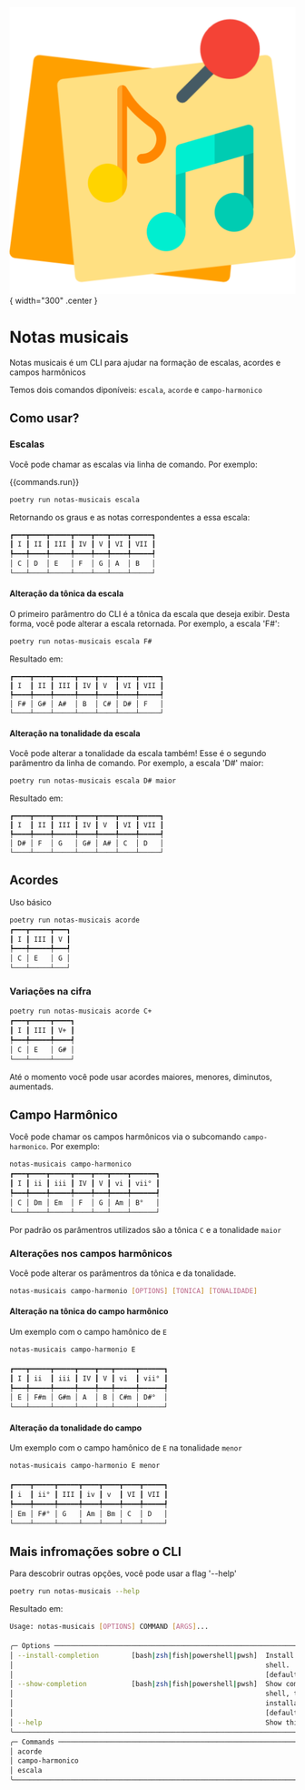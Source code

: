 ![logo do projeto](assets/logo.png){ width="300" .center }
# Notas musicais

Notas musicais é um CLI para ajudar na formação de escalas, acordes e campos harmônicos

Temos dois comandos diponíveis: `escala`, `acorde` e `campo-harmonico`
## Como usar?

### Escalas

Você pode chamar as escalas via linha de comando. Por exemplo:

{{commands.run}}

```bash
poetry run notas-musicais escala
```
Retornando os graus e as notas correspondentes a essa escala:

```bash
┏━━━┳━━━━┳━━━━━┳━━━━┳━━━┳━━━━┳━━━━━┓
┃ I ┃ II ┃ III ┃ IV ┃ V ┃ VI ┃ VII ┃
┡━━━╇━━━━╇━━━━━╇━━━━╇━━━╇━━━━╇━━━━━┩
│ C │ D  │ E   │ F  │ G │ A  │ B   │
└───┴────┴─────┴────┴───┴────┴─────┘

```
#### Alteração da tônica da escala

O primeiro parâmentro do CLI é a tônica da escala que deseja exibir. Desta forma, você pode alterar a escala retornada. Por exemplo, a escala 'F#':

```bash
poetry run notas-musicais escala F#
```
Resultado em: 
```
┏━━━━┳━━━━┳━━━━━┳━━━━┳━━━━┳━━━━┳━━━━━┓
┃ I  ┃ II ┃ III ┃ IV ┃ V  ┃ VI ┃ VII ┃
┡━━━━╇━━━━╇━━━━━╇━━━━╇━━━━╇━━━━╇━━━━━┩
│ F# │ G# │ A#  │ B  │ C# │ D# │ F   │
└────┴────┴─────┴────┴────┴────┴─────┘

```
#### Alteração na tonalidade da escala
Você pode alterar a tonalidade da escala também! Esse é o segundo parâmentro da linha de comando. Por exemplo, a escala 'D#' maior:
```bash
poetry run notas-musicais escala D# maior 
```
Resultado em:
```
┏━━━━┳━━━━┳━━━━━┳━━━━┳━━━━┳━━━━┳━━━━━┓
┃ I  ┃ II ┃ III ┃ IV ┃ V  ┃ VI ┃ VII ┃
┡━━━━╇━━━━╇━━━━━╇━━━━╇━━━━╇━━━━╇━━━━━┩
│ D# │ F  │ G   │ G# │ A# │ C  │ D   │
└────┴────┴─────┴────┴────┴────┴─────┘

```
## Acordes 

Uso básico

```bash
poetry run notas-musicais acorde
┏━━━┳━━━━━┳━━━┓
┃ I ┃ III ┃ V ┃
┡━━━╇━━━━━╇━━━┩
│ C │ E   │ G │
└───┴─────┴───┘
```

### Variações na cifra

```bash
poetry run notas-musicais acorde C+
┏━━━┳━━━━━┳━━━━┓
┃ I ┃ III ┃ V+ ┃
┡━━━╇━━━━━╇━━━━┩
│ C │ E   │ G# │
└───┴─────┴────┘
```
Até o momento você pode usar acordes maiores, menores, diminutos, aumentads.

## Campo Harmônico
Você pode chamar os campos harmônicos via o subcomando `campo-harmonico`. Por exemplo:

```bash
notas-musicais campo-harmonico
┏━━━┳━━━━┳━━━━━┳━━━━┳━━━┳━━━━┳━━━━━━┓
┃ I ┃ ii ┃ iii ┃ IV ┃ V ┃ vi ┃ vii° ┃
┡━━━╇━━━━╇━━━━━╇━━━━╇━━━╇━━━━╇━━━━━━┩
│ C │ Dm │ Em  │ F  │ G │ Am │ B°   │
└───┴────┴─────┴────┴───┴────┴──────┘
```

Por padrão os parâmentros utilizados são a tônica `C` e a tonalidade `maior`

### Alterações nos campos harmônicos

Você pode alterar os parâmentros da tônica e da tonalidade.

```bash
notas-musicais campo-harmonio [OPTIONS] [TONICA] [TONALIDADE]
```
#### Alteração na tônica do campo harmônico

Um exemplo com o campo hamônico de `E`

```bash
notas-musicais campo-harmonio E

┏━━━┳━━━━━┳━━━━━┳━━━━┳━━━┳━━━━━┳━━━━━━┓
┃ I ┃ ii  ┃ iii ┃ IV ┃ V ┃ vi  ┃ vii° ┃
┡━━━╇━━━━━╇━━━━━╇━━━━╇━━━╇━━━━━╇━━━━━━┩
│ E │ F#m │ G#m │ A  │ B │ C#m │ D#°  │
└───┴─────┴─────┴────┴───┴─────┴──────┘
```

#### Alteração da tonalidade do campo

Um exemplo com o campo hamônico de `E` na tonalidade `menor`

```bash
notas-musicais campo-harmonio E menor

┏━━━━┳━━━━━┳━━━━━┳━━━━┳━━━━┳━━━━┳━━━━━┓
┃ i  ┃ ii° ┃ III ┃ iv ┃ v  ┃ VI ┃ VII ┃
┡━━━━╇━━━━━╇━━━━━╇━━━━╇━━━━╇━━━━╇━━━━━┩
│ Em │ F#° │ G   │ Am │ Bm │ C  │ D   │
└────┴─────┴─────┴────┴────┴────┴─────┘
```

## Mais infromações sobre o CLI

Para descobrir outras opções, você pode usar a flag '--help'

```bash
poetry run notas-musicais --help

```

Resultado em:
```bash
Usage: notas-musicais [OPTIONS] COMMAND [ARGS]...                                                     
                                                                                                       
╭─ Options ───────────────────────────────────────────────────────────────────────────────────────────╮
│ --install-completion        [bash|zsh|fish|powershell|pwsh]  Install completion for the specified   │
│                                                              shell.                                 │
│                                                              [default: None]                        │
│ --show-completion           [bash|zsh|fish|powershell|pwsh]  Show completion for the specified      │
│                                                              shell, to copy it or customize the     │
│                                                              installation.                          │
│                                                              [default: None]                        │
│ --help                                                       Show this message and exit.            │
╰─────────────────────────────────────────────────────────────────────────────────────────────────────╯
╭─ Commands ──────────────────────────────────────────────────────────────────────────────────────────╮
│ acorde 
│ campo-harmonico
│ escala                                                                                              │
╰─────────────────────────────────────────────────────────────────────────────────────────────────────╯
```
